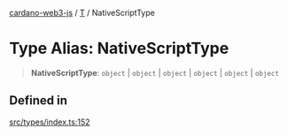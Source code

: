 [cardano-web3-js](../../../index.md) / [T](../index.md) / NativeScriptType

# Type Alias: NativeScriptType

> **NativeScriptType**: `object` \| `object` \| `object` \| `object` \| `object` \| `object`

## Defined in

[src/types/index.ts:152](https://github.com/xray-network/cardano-web3-js/blob/c2cd49478a527b9b57b4028f4ad7add1c4bff5b8/src/types/index.ts#L152)
